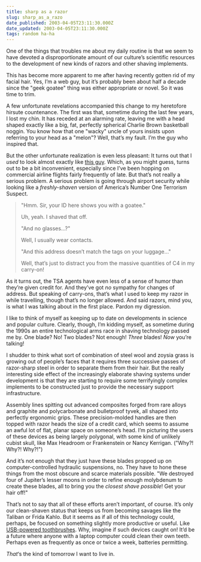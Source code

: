 ```yaml
---
title: sharp as a razor
slug: sharp_as_a_razo
date_published: 2003-04-05T23:11:30.000Z
date_updated: 2003-04-05T23:11:30.000Z
tags: random ha-ha
---
```


One of the things that troubles me about my daily routine is that we seem to have devoted a disproportionate amount of our culture’s scientific resources to the development of new kinds of razors and other shaving implements.

This has become more apparent to me after having recently gotten rid of my facial hair. Yes, I’m a web guy, but it’s probably been about half a decade since the "geek goatee" thing was either appropriate or novel. So it was time to trim.

A few unfortunate revelations accompanied this change to my heretofore hirsute countenance. The first was that, sometime during the last few years, I lost my chin. It has receded at an alarming rate, leaving me with a head shaped exactly like a big, fat, perfectly spherical Charlie Brown basketball noggin. You know how that one "wacky" uncle of yours insists upon referring to your head as a "melon"? Well, that’s my fault. I’m the guy who inspired that.

But the other unfortunate realization is even less pleasant: It turns out that I *used* to look almost exactly like [this guy](http://www.fbi.gov/terrorinfo/adnan.htm). Which, as you might guess, turns out to be a bit inconvenient, especially since I’ve been hopping on commercial airline flights fairly frequently of late. But that’s not really a serious problem. A serious problem is going through airport security while looking like a *freshly-shaven* version of America’s Number One Terrorism Suspect.

> "Hmm. Sir, your ID here shows you with a goatee."
> 
> Uh, yeah. I shaved that off.
> 
> "And no glasses…?"
> 
> Well, I usually wear contacts.
> 
> "And this address doesn’t match the tags on your luggage…"
> 
> Well, that’s just to distract you from the massive quantities of C4 in my carry-on!

As it turns out, the TSA agents have even less of a sense of humor than they’re given credit for. And they’ve got *no* sympathy for changes of address. But speaking of carry-ons, that’s what I used to keep my razor in while travelling, though that’s no longer allowed. And said razors, mind you, is what I was talking about in the first place. Pardon my digression.

I like to think of myself as keeping up to date on developments in science and popular culture. Clearly, though, I’m kidding myself, as sometime during the 1990s an entire technological arms race in shaving technology passed me by. One blade? No! Two blades? Not enough! *Three* blades! *Now* you’re talking!

I shudder to think what sort of combination of steel wool and zoysia grass is growing out of people’s faces that it requires three successive passes of razor-sharp steel in order to separate them from their hair. But the really interesting side effect of the increasingly elaborate shaving systems under development is that they are starting to require some terrifyingly complex implements to be constructed just to provide the necessary support infrastructure.

Assembly lines spitting out advanced composites forged from rare alloys and graphite and polycarbonate and bulletproof tyvek, all shaped into perfectly ergonomic grips. These precision-molded handles are then topped with razor heads the size of a credit card, which seems to assume an awful lot of flat, planar space on someone’s head. I’m picturing the users of these devices as being largely polygonal, with some kind of unlikely cubist skull, like Max Headroom or Frankenstein or Nancy Kerrigan. ("Why?! Why?! Why?!")

And it’s not enough that they just have these blades propped up on computer-controlled hydraulic suspensions, no. They have to hone these things from the most obscure and scarce materials possible. "We destroyed four of Jupiter’s lesser moons in order to refine enough molybdenum to create these blades, all to bring you the *closest shave possible*! Get your hair off!"

That’s not to say that all of these efforts aren’t important, of course. It’s only our clean-shaven status that keeps us from becoming savages like the Taliban or Frida Kahlo. But it seems as if all of this technology could, perhaps, be focused on something slightly more productive or useful. Like [USB-powered toothbrushes](http://www.watch.impress.co.jp/akiba/hotline/20030222/etc_habrashi.html). Why, imagine if such devices caught on! It’d be a future where anyone with a laptop computer could clean their own teeth. Perhaps even as frequently as once or twice a week, batteries permitting.

*That*‘s the kind of tomorrow I want to live in.
